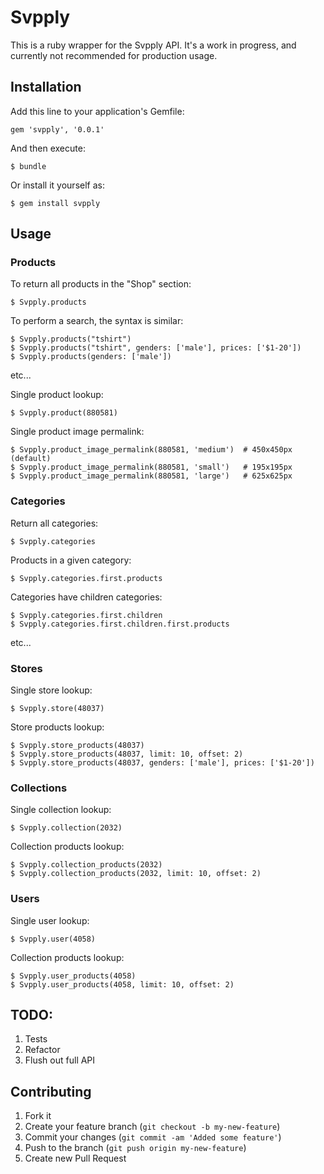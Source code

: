 # Svpply

This is a ruby wrapper for the Svpply API. It's a work in progress, and currently not recommended for production usage.

## Installation

Add this line to your application's Gemfile:

    gem 'svpply', '0.0.1'

And then execute:

    $ bundle

Or install it yourself as:

    $ gem install svpply

## Usage

### Products

To return all products in the "Shop" section:

    $ Svpply.products

To perform a search, the syntax is similar:

    $ Svpply.products("tshirt")
    $ Svpply.products("tshirt", genders: ['male'], prices: ['$1-20'])
    $ Svpply.products(genders: ['male'])

etc...

Single product lookup:

    $ Svpply.product(880581)

Single product image permalink:

	$ Svpply.product_image_permalink(880581, 'medium')  # 450x450px (default)
    $ Svpply.product_image_permalink(880581, 'small')   # 195x195px
    $ Svpply.product_image_permalink(880581, 'large')   # 625x625px


### Categories

Return all categories:

    $ Svpply.categories

Products in a given category:

    $ Svpply.categories.first.products

Categories have children categories:

    $ Svpply.categories.first.children
    $ Svpply.categories.first.children.first.products

etc...

### Stores

Single store lookup:

    $ Svpply.store(48037)

Store products lookup:

	$ Svpply.store_products(48037)
	$ Svpply.store_products(48037, limit: 10, offset: 2)
	$ Svpply.store_products(48037, genders: ['male'], prices: ['$1-20'])

### Collections

Single collection lookup:

    $ Svpply.collection(2032)

Collection products lookup:

	$ Svpply.collection_products(2032)
	$ Svpply.collection_products(2032, limit: 10, offset: 2)

### Users

Single user lookup:

    $ Svpply.user(4058)

Collection products lookup:

	$ Svpply.user_products(4058)
	$ Svpply.user_products(4058, limit: 10, offset: 2)

## TODO:

1. Tests
2. Refactor
3. Flush out full API

## Contributing

1. Fork it
2. Create your feature branch (`git checkout -b my-new-feature`)
3. Commit your changes (`git commit -am 'Added some feature'`)
4. Push to the branch (`git push origin my-new-feature`)
5. Create new Pull Request
